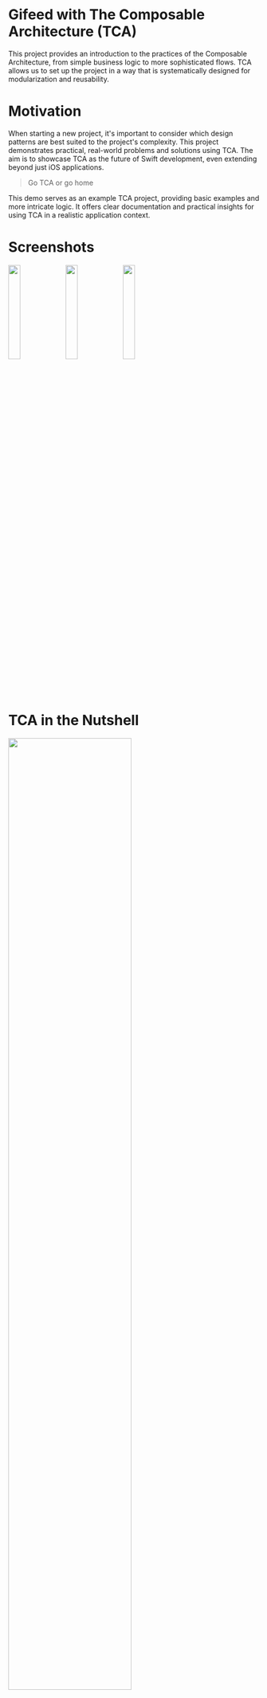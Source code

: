# Gifeed with The Composable Architecture (TCA)

This project provides an introduction to the practices of the Composable Architecture, from simple business logic to more sophisticated flows. TCA allows us to set up the project in a way that is systematically designed for modularization and reusability.

# Motivation

When starting a new project, it's important to consider which design patterns are best suited to the project's complexity. This project demonstrates practical, real-world problems and solutions using TCA. The aim is to showcase TCA as the future of Swift development, even extending beyond just iOS applications.

> Go TCA or go home

This demo serves as an example TCA project, providing basic examples and more intricate logic. It offers clear documentation and practical insights for using TCA in a realistic application context.

# Screenshots
<img src="https://github.com/travisxcode/Gifeed/assets/17330548/c1fda070-824f-48fd-b56d-fff1fd8d7657" width="22%" height="22%">
<img src="https://github.com/travisxcode/Gifeed/assets/17330548/1c50b20e-6f65-4b12-8381-3e260e787f3c" width="22%" height="22%">
<img src="https://github.com/travisxcode/Gifeed/assets/17330548/51a89c1a-b7e7-4f78-84d5-341b236fc6c6" width="22%" height="22%">

# TCA in the Nutshell
<img src="https://github.com/travisxcode/Gifeed/assets/17330548/c9c0450d-578c-4520-9517-b3299c923280" width="70%" height="70%">

To build a feature using the Composable Architecture you define some types and values that model your domain:

- State: A `struct` describes the data for your feature to perform the logic and render the UI, always has the default value.
- Action: An `enum` type that represents the actions in your feature; user interaction, API network calls, event sources and more.
- Reducer: A `function` that describes how to evolve the current state of the app to the next state given an action. The reducer is also responsible for returning any effects that should be run, such as API requests, which can be done by returning an Effect value.
- Store: The runtime that actually drives your feature. You send all user actions to the store so that the store can run the reducer and effects, and you can observe state changes in the store so that you can update UI.
